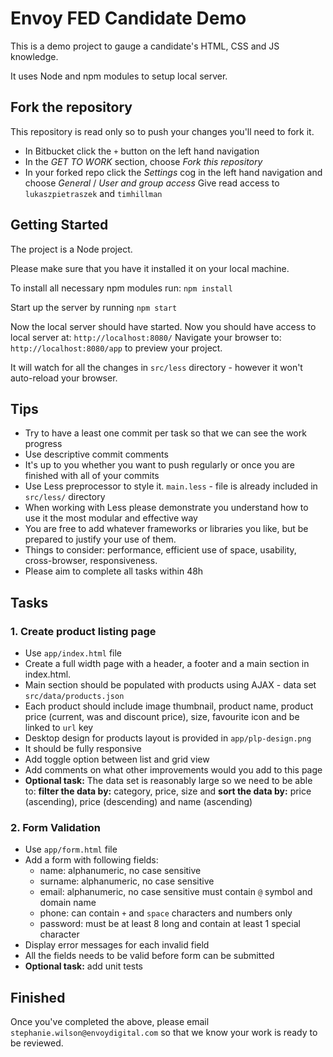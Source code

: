 # Envoy FED Candidate Demo

This is a demo project to gauge a candidate's HTML, CSS and JS knowledge.

It uses Node and npm modules to setup local server.

## Fork the repository

This repository is read only so to push your changes you'll need to fork it.

* In Bitbucket click the `+` button on the left hand navigation
* In the _GET TO WORK_ section, choose _Fork this repository_
* In your forked repo click the _Settings_ cog in the left hand navigation and choose _General_ / _User and group access_
  Give read access to `lukaszpietraszek` and `timhillman`

## Getting Started

The project is a Node project.

Please make sure that you have it installed it on your local machine.

To install all necessary npm modules run:
`npm install`

Start up the server by running
`npm start`

Now the local server should have started.
Now you should have access to local server at: `http://localhost:8080/`
Navigate your browser to: `http://localhost:8080/app` to preview your project.

It will watch for all the changes in `src/less` directory - however it won't auto-reload your browser.


## Tips

* Try to have a least one commit per task so that we can see the work progress
* Use descriptive commit comments
* It's up to you whether you want to push regularly or once you are finished with all of your commits
* Use Less preprocessor to style it. `main.less` - file is already included in `src/less/` directory
* When working with Less please demonstrate you understand how to use it the most modular and effective way
* You are free to add whatever frameworks or libraries you like, but be prepared to justify your use of them.
* Things to consider: performance, efficient use of space, usability, cross-browser, responsiveness.
* Please aim to complete all tasks within 48h

## Tasks
### 1. Create product listing page
* Use `app/index.html` file
* Create a full width page with a header, a footer and a main section in index.html.
* Main section should be populated with products using AJAX - data set `src/data/products.json`
* Each product should include image thumbnail, product name, product price (current, was and discount price), size, favourite icon and be linked to `url` key
* Desktop design for products layout is provided in `app/plp-design.png` 
* It should be fully responsive
* Add toggle option between list and grid view
* Add comments on what other improvements would you add to this page
* **Optional task:** The data set is reasonably large so we need to be able to: **filter the data by:** category, price, size and **sort the data by:** price (ascending), price (descending) and name (ascending)

### 2. Form Validation
* Use `app/form.html` file
* Add a form with following fields:
  - name: alphanumeric, no case sensitive
  - surname: alphanumeric, no case sensitive
  - email: alphanumeric, no case sensitive must contain `@` symbol and domain name
  - phone: can contain `+` and `space` characters and numbers only
  - password: must be at least 8 long and contain at least 1 special character
* Display error messages for each invalid field
* All the fields needs to be valid before form can be submitted
* **Optional task:** add unit tests

## Finished
Once you've completed the above, please email `stephanie.wilson@envoydigital.com` so that we know your work is ready to be reviewed.
